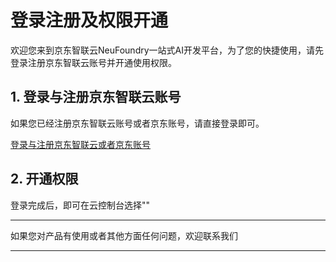# 登录注册及权限开通

欢迎您来到京东智联云NeuFoundry一站式AI开发平台，为了您的快捷使用，请先登录注册京东智联云账号并开通使用权限。


## 1. 登录与注册京东智联云账号

如果您已经注册京东智联云账号或者京东账号，请直接登录即可。

[登录与注册京东智联云或者京东账号](https://docs.jdcloud.com/cn/account-management/sign-in-and-sign-up)

## 2. 开通权限

登录完成后，即可在云控制台选择""

---

如果您对产品有使用或者其他方面任何问题，欢迎联系我们

---